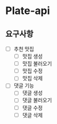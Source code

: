 # Plate-api

## 요구사항
- [ ] 추천 맛집
  - [ ] 맛집 생성
  - [ ] 맛집 불러오기
  - [ ] 맛집 수정
  - [ ] 맛집 삭제
- [ ] 댓글 기능
  - [ ] 댓글 생성
  - [ ] 댓글 불러오기
  - [ ] 댓글 수정
  - [ ] 댓글 삭제